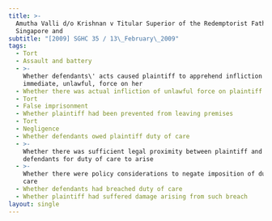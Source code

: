 ```yaml
---
title: >-
  Amutha Valli d/o Krishnan v Titular Superior of the Redemptorist Fathers in
  Singapore and
subtitle: "[2009] SGHC 35 / 13\_February\_2009"
tags:
  - Tort
  - Assault and battery
  - >-
    Whether defendants\' acts caused plaintiff to apprehend infliction of
    immediate, unlawful, force on her
  - Whether there was actual infliction of unlawful force on plaintiff
  - Tort
  - False imprisonment
  - Whether plaintiff had been prevented from leaving premises
  - Tort
  - Negligence
  - Whether defendants owed plaintiff duty of care
  - >-
    Whether there was sufficient legal proximity between plaintiff and
    defendants for duty of care to arise
  - >-
    Whether there were policy considerations to negate imposition of duty of
    care
  - Whether defendants had breached duty of care
  - Whether plaintiff had suffered damage arising from such breach
layout: single
---
```



